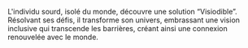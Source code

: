  L'individu sourd, isolé du monde, découvre une solution “Visiodible”. Résolvant ses défis, il transforme son univers, embrassant une vision inclusive qui transcende les barrières, créant ainsi une connexion renouvelée avec le monde.
